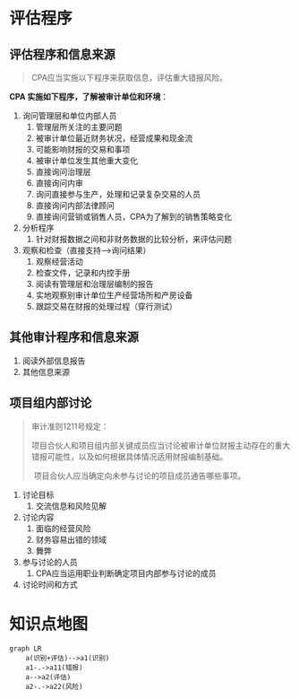 # 评估程序

## 评估程序和信息来源

> CPA应当实施以下程序来获取信息，评估重大错报风险。

**CPA 实施如下程序，了解被审计单位和环境**：

1. 询问管理层和单位内部人员
   1. 管理层所关注的主要问题
   2. 被审计单位最近财务状况，经营成果和现金流
   3. 可能影响财报的交易和事项
   4. 被审计单位发生其他重大变化
   5. 直接询问治理层
   6. 直接询问内审
   7. 询问直接参与生产，处理和记录复杂交易的人员
   8. 直接询问内部法律顾问
   9. 直接询问营销或销售人员，CPA为了解到的销售策略变化
2. 分析程序
   1. 针对财报数据之间和非财务数据的比较分析，来评估问题
3. 观察和检查（直接支持——>询问结果）
   1. 观察经营活动
   2. 检查文件，记录和内控手册
   3. 阅读有管理层和治理层编制的报告
   4. 实地观察别审计单位生产经营场所和产房设备
   5. 跟踪交易在财报的处理过程（穿行测试）

## 其他审计程序和信息来源

1. 阅读外部信息报告
2. 其他信息来源

## 项目组内部讨论

> 审计准则1211号规定：
>
> ​	项目合伙人和项目组内部关键成员应当讨论被审计单位财报主动存在的重大错报可能性，以及如何根据具体情况适用财报编制基础。
>
> ​	项目合伙人应当确定向未参与讨论的项目成员通告哪些事项。

1. 讨论目标
   1. 交流信息和风险见解
2. 讨论内容
   1. 面临的经营风险
   2. 财务容易出错的领域
   3. 舞弊
3. 参与讨论的人员
   1. CPA应当运用职业判断确定项目内部参与讨论的成员
4. 讨论时间和方式

# 知识点地图

```mermaid
graph LR
	a(识别+评估)-->a1(识别)
	a1-.->a11(错报)
	a-->a2(评估)
	a2-.->a22(风险)
```

